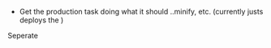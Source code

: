 *  Get the production task doing what it should ..minify, etc. (currently justs deploys the )

Seperate 
